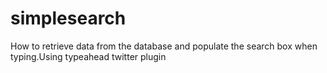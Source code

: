 # simplesearch
How to retrieve data from the database and populate the search box when typing.Using typeahead twitter plugin
